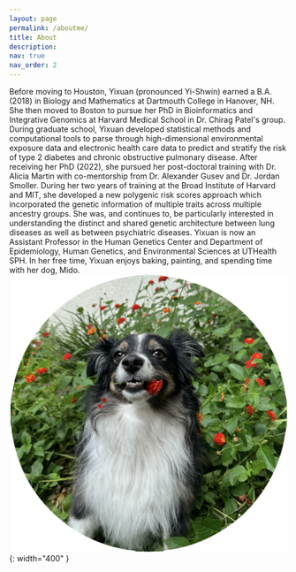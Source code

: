 ```yaml
---
layout: page
permalink: /aboutme/
title: About
description: 
nav: true
nav_order: 2
---
```


Before moving to Houston, Yixuan (pronounced Yi-Shwin) earned a B.A. (2018) in Biology and Mathematics at Dartmouth College in Hanover, NH. She then moved to Boston to pursue her PhD in Bioinformatics and Integrative Genomics at Harvard Medical School in Dr. Chirag Patel's group. During graduate school, Yixuan developed statistical methods and computational tools to parse through high-dimensional environmental exposure data and electronic health care data to predict and stratify the risk of type 2 diabetes and chronic obstructive pulmonary disease. After receiving her PhD (2022), she pursued her post-doctoral training with Dr. Alicia Martin with co-mentorship from Dr. Alexander Gusev and Dr. Jordan Smoller. During her two years of training at the Broad Institute of Harvard and MIT, she developed a new polygenic risk scores approach which incorporated the genetic information of multiple traits across multiple ancestry groups. She was, and continues to, be particularly interested in understanding the distinct and shared genetic architecture between lung diseases as well as between psychiatric diseases. Yixuan is now an Assistant Professor in the Human Genetics Center and Department of Epidemiology, Human Genetics, and Environmental Sciences at UTHealth SPH. In her free time, Yixuan enjoys baking, painting, and spending time with her dog, Mido. ![Mido](/assets/img/Mido.png ){: width="400" }
